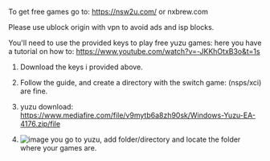 To get free games go to: https://nsw2u.com/ or nxbrew.com

Please use ublock origin with vpn to avoid ads and isp blocks.

You'll need to use the provided keys to play free yuzu games: here you have a tutorial on how to: https://www.youtube.com/watch?v=-JKKhOtxB3o&t=1s

1. Download the keys i provided above.

2. Follow the guide, and create a directory with the switch game: (nsps/xci) are fine.

3. yuzu download: https://www.mediafire.com/file/v9mytb6a8zh90sk/Windows-Yuzu-EA-4176.zip/file

4. ![image](https://github.com/user-attachments/assets/02c314b2-abcd-46d7-b69e-870a7b3f3ec7) you go to yuzu, add folder/directory and locate the folder where your games are.
